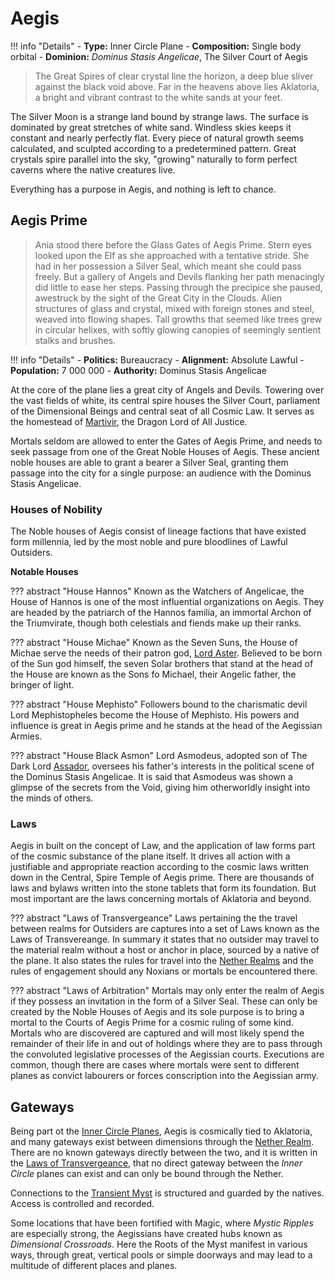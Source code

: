 # Aegis

!!! info "Details"
    - **Type:** Inner Circle Plane
    - **Composition:** Single body orbital
    - **Dominion:** _Dominus Stasis Angelicae_, The Silver Court of Aegis

> The Great Spires of clear crystal line the horizon, a deep blue sliver against the black void above. Far in the heavens above lies Aklatoria, a bright and vibrant contrast to the white sands at your feet.

The Silver Moon is a strange land bound by strange laws. The surface is dominated by great stretches of white sand. Windless skies keeps it constant and nearly perfectly flat. Every piece of natural growth seems calculated, and sculpted according to a predetermined pattern. Great crystals spire parallel into the sky, "growing" naturally to form perfect caverns where the native creatures live.

Everything has a purpose in Aegis, and nothing is left to chance.

## Aegis Prime

> Ania stood there before the Glass Gates of Aegis Prime. Stern eyes looked upon the Elf as she approached with a tentative stride. She had in her possession a Silver Seal, which meant she could pass freely. But a gallery of Angels and Devils flanking her path menacingly did little to ease her steps. Passing through the precipice she paused, awestruck by the sight of the Great City in the Clouds. Alien structures of glass and crystal, mixed with foreign stones and steel, weaved into flowing shapes. Tall growths that seemed like trees grew in circular helixes, with softly glowing canopies of seemingly sentient stalks and brushes.

!!! info "Details"
    - **Politics:** Bureaucracy
    - **Alignment:** Absolute Lawful
    - **Population:** 7 000 000
    - **Authority:** Dominus Stasis Angelicae

At the core of the plane lies a great city of Angels and Devils. Towering over the vast fields of white, its central spire houses the Silver Court, parliament of the Dimensional Beings and central seat of all Cosmic Law. It serves as the homestead of [Martivir](../../religion/deities/martivir.md), the Dragon Lord of All Justice.

Mortals seldom are allowed to enter the Gates of Aegis Prime, and needs to seek passage from one of the Great Noble Houses of Aegis. These ancient noble houses are able to grant a bearer a Silver Seal, granting them passage into the city for a single purpose: an audience with the Dominus Stasis Angelicae.

### Houses of Nobility
The Noble houses of Aegis consist of lineage factions that have existed form millennia, led by the most noble and pure bloodlines of Lawful Outsiders.

**Notable Houses**

??? abstract "House Hannos"
    Known as the Watchers of Angelicae, the House of Hannos is one of the most influential organizations on Aegis. They are headed by the patriarch of the Hannos familia, an immortal Archon of the Triumvirate, though both celestials and fiends make up their ranks.

??? abstract "House Michae"
    Known as the Seven Suns, the House of Michae serve the needs of their patron god, [Lord Aster](../../religion/deities/lord_aster.md). Believed to be born of the Sun god himself, the seven Solar brothers that stand at the head of the House are known as the Sons fo Michael, their Angelic father, the bringer of light.

??? abstract "House Mephisto"
    Followers bound to the charismatic devil Lord Mephistopheles become the House of Mephisto. His powers and influence is great in Aegis prime and he stands at the head of the Aegissian Armies.

??? abstract "House Black Asmon"
    Lord Asmodeus, adopted son of The Dark Lord [Assador](../../religion/deities/assador.md), oversees his father's interests in the political scene of the Dominus Stasis Angelicae. It is said that Asmodeus was shown a glimpse of the secrets from the Void, giving him otherworldly insight into the minds of others.


### Laws
Aegis in built on the concept of Law, and the application of law forms part of the cosmic substance of the plane itself. It drives all action with a justifiable and appropriate reaction according to the cosmic laws written down in the Central, Spire Temple of Aegis prime. There are thousands of laws and bylaws written into the stone tablets that form its foundation. But most important are the laws concerning mortals of Aklatoria and beyond.

??? abstract "Laws of Transvergeance"
    Laws pertaining the the travel between realms for Outsiders are captures into a set of Laws known as the Laws of Transvereange. In summary it states that no outsider may travel to the material realm without a host or anchor in place, sourced by a native of the plane. It also states the rules for travel into the [Nether Realms](../planes/nether.md) and the rules of engagement should any Noxians or mortals be encountered there.

??? abstract "Laws of Arbitration"
    Mortals may only enter the realm of Aegis if they possess an invitation in the form of a Silver Seal. These can only be created by the Noble Houses of Aegis and its sole purpose is to bring a mortal to the Courts of Aegis Prime for a cosmic ruling of some kind. Mortals who are discovered are captured and will most likely spend the remainder of their life in and out of holdings where they are to pass through the convoluted legislative processes of the Aegissian courts. Executions are common, though there are cases where mortals were sent to different planes as convict labourers or forces conscription into the Aegissian army.

## Gateways
Being part ot the [Inner Circle Planes](../planes.md#inner-circle), Aegis is cosmically tied to Aklatoria, and many gateways exist between dimensions through the [Nether Realm](../planes/nether.md). There are no known gateways directly between the two, and it is written in the [Laws of Transvergeance](#laws), that no direct gateway between the _Inner Circle_ planes can exist and can only be bound through the Nether.

Connections to the [Transient Myst](../planes/myst.md) is structured and guarded by the natives. Access is controlled and recorded.

Some locations that have been fortified with Magic, where _Mystic Ripples_ are especially strong, the Aegissians have created hubs known as _Dimensional Crossroads_. Here the Roots of the Myst manifest in various ways, through great, vertical pools or simple doorways and may lead to a multitude of different places and planes.